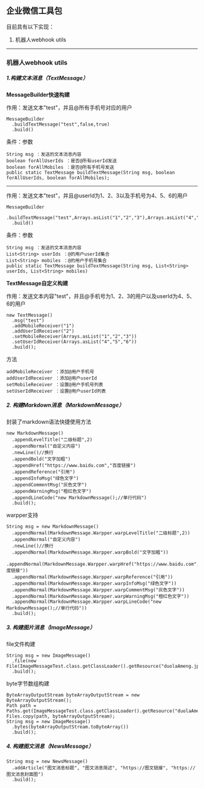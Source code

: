 ## 企业微信工具包
目前具有以下实现：
1. 机器人webhook utils

------

### 机器人webhook utils
##### 1.构建文本消息（TextMessage）

**MessageBuilder快速构建**

作用：发送文本"test"，并且@所有手机号对应的用户
```
MessageBuilder
  .buildTextMessage("test",false,true)
  .build()
```
条件：参数
```
String msg ：发送的文本消息内容
boolean forAllUserIds ：是否@所有userId发送
boolean forAllMobiles ：是否@所有手机号发送
public static TextMessage buildTextMessage(String msg, boolean forAllUserIds, boolean forAllMobiles);
```
--- 

作用：发送文本"test"，并且@userId为1、2、3以及手机号为4、5、6的用户
```
MessageBuilder
  .buildTextMessage("test",Arrays.asList("1","2","3"),Arrays.asList("4","5","6"))
  .build()
```
条件：参数
```
String msg ：发送的文本消息内容
List<String> userIds ：@的用户userId集合
List<String> mobiles ：@的用户手机号集合
public static TextMessage buildTextMessage(String msg, List<String> userIds, List<String> mobiles)
```

**TextMessage自定义构建**

作用：发送文本内容"test"，并且@手机号为1、2、3的用户以及userId为4、5、6的用户
```
new TextMessage()
  .msg("test")
  .addMobileReceiver("1")
  .addUserIdReceiver("2")
  .setMobileReceiver(Arrays.asList("1","2","3"))
  .setUserIdReceiver(Arrays.asList("4","5","6"))
  .build();
```
方法
```
addMobileReceiver ：添加@用户手机号
addUserIdReceiver ：添加@用户userId
setMobileReceiver ：设置@用户手机号列表
setUserIdReceiver ：设置@用户userId列表
```

##### 2. 构建Markdown消息（MarkdownMessage）

封装了markdown语法快捷使用方法

```
new MarkdownMessage()
  .appendLevelTitle("二级标题",2)
  .appendNormal("自定义内容")
  .newLine()//换行
  .appendBold("文字加粗")
  .appendHref("https://www.baidu.com","百度链接")
  .appendReference("引用")
  .appendInfoMsg("绿色文字")
  .appendCommentMsg("灰色文字")
  .appendWarningMsg("橙红色文字")
  .appendLineCode("new MarkdownMessage();//单行代码")
  .build();
```
warpper支持
```
String msg = new MarkdownMessage()
  .appendNormal(MarkdownMessage.Warpper.warpLevelTitle("二级标题",2))
  .appendNormal("自定义内容")
  .newLine()//换行
  .appendNormal(MarkdownMessage.Warpper.warpBold("文字加粗"))
  .appendNormal(MarkdownMessage.Warpper.warpHref("https://www.baidu.com","百度链接"))
  .appendNormal(MarkdownMessage.Warpper.warpReference("引用"))
  .appendNormal(MarkdownMessage.Warpper.warpInfoMsg("绿色文字"))
  .appendNormal(MarkdownMessage.Warpper.warpCommentMsg("灰色文字"))
  .appendNormal(MarkdownMessage.Warpper.warpWarningMsg("橙红色文字"))
  .appendNormal(MarkdownMessage.Warpper.warpLineCode("new MarkdownMessage();//单行代码"))
  .build();
```

##### 3. 构建图片消息（ImageMessage）

file文件构建
```
String msg = new ImageMessage()
  .file(new File(ImageMessageTest.class.getClassLoader().getResource("duolaAmeng.jpg").getFile()))
  .build();
```

byte字节数组构建
```
ByteArrayOutputStream byteArrayOutputStream = new ByteArrayOutputStream();
Path path = Paths.get(ImageMessageTest.class.getClassLoader().getResource("duolaAmeng.jpg").getPath());
Files.copy(path, byteArrayOutputStream);
String msg = new ImageMessage()
  .bytes(byteArrayOutputStream.toByteArray())
  .build();
```

##### 4. 构建图文消息（NewsMessage）

```
String msg = new NewsMessage()
  .addArticle("图文消息标题", "图文消息简述", "https://图文链接", "https://图文消息封面图")
  .build();
```
